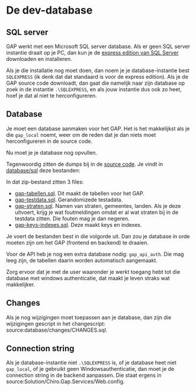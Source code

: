 De dev-database
===============

SQL server
----------

GAP werkt met een Microsoft SQL server database. Als er geen SQL server
instantie draait op je PC, dan kun je de [express edition van SQL
Server](https://www.microsoft.com/en-us/server-cloud/products/sql-server-editions/sql-server-express.aspx)
downloaden en installeren.

Als je die installatie nog moet doen, dan noem je je database-instantie
best `SQLEXPRESS` (ik denk dat dat standaard is voor de express
edition). Als je de GAP source code downloadt, dan gaat die namelijk
naar zijn database op zoek in de instantie `.\SQLEXPRESS`, en als jouw
instantie dus ook zo heet, hoef je dat al niet te herconfigureren.

Database
--------

Je moet een database aanmaken voor het GAP. Het is het makkelijkst als
je die `gap_local` noemt, weer om de reden dat je dan niets moet
herconfigureren in de source code.

Nu moet je je database nog opvullen.

Tegenwoordig zitten de dumps bij in de [source code](database/sql).
Je vindt in [database/sql](database/sql) deze bestanden:

In dat zip-bestand zitten 3 files:

-   [gap-tabellen.sql](database/sql/gap-tabellen.sql). Dit maakt de tabellen voor het GAP.
-   [gap-testdata.sql](database/sql/gap-testdata.sql). Gerandomizede testadata.
-   [gap-straten.sql](database/sql/gap-straten.sql). Namen van straten, gemeentes, landen.
    Als je deze uitvoert, krijg je wat foutmeldingen omdat er al wat straten bij in de
    testdata zitten. Die fouten mag je dan negeren.
-   [gap-keys-indexes.sql](database/sql/gap-keys-indexes.sql). Deze maakt keys en indexes.

Je voert de bestanden best in die volgorde uit. Dan zou je database
in orde moeten zijn om het GAP (frontend en backend) te draaien.

Voor de API heb je nog een extra database nodig: `gap_api_auth`. Die mag
leeg zijn, de tabellen daarin worden automatisch aangemaakt.

Zorg ervoor dat je met de user waaronder je werkt toegang hebt tot die
database met windows authenticatie, dat maakt je leven straks wat
makkelijker.

Changes
-------

Als je nog wijzigingen moet toepassen aan je database, dan zijn die
wijzigingen gescript in het changescript:
source:database/changes/CHANGES.sql.

Connection string
-----------------

Als je database-instantie niet `.\SQLEXPRESS` is, of je database heet
niet `gap_local`, of je gebruikt geen Windowsauthenticatie, dan moet je
de connection string in de backend aanpassen. Die staat ergens in
source:Solution/Chiro.Gap.Services/Web.config.
